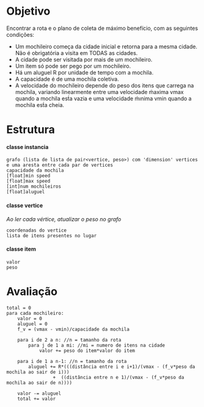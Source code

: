 # Objetivo #
Encontrar a rota e o plano de coleta de máximo benefício, com as seguintes condições:
- Um mochileiro começa da cidade inicial e retorna para a mesma cidade. Não é obrigatória a visita em TODAS as cidades.
- A cidade pode ser visitada por mais de um mochileiro.
- Um item só pode ser pego por um mochileiro.
- Há um aluguel R por unidade de tempo com a mochila.
- A capacidade é de uma mochila coletiva.
- A velocidade do mochileiro depende do peso dos itens que carrega na mochila, variando linearmente entre uma velocidade ḿaxima vmax quando a mochila est́a vazia e uma velocidade ḿınima vmin quando a mochila est́a cheia.

# Estrutura #
#### classe instancia ####
	grafo (lista de lista de pair<vertice, peso>) com 'dimension' vertices e uma aresta entre cada par de vertices
	capacidade da mochila
	[float]min speed
	[float]max speed
	[int]num mochileiros
	[float]aluguel
#### classe vertice ####
*Ao ler cada vértice, atualizar o peso no grafo*

	coordenadas do vertice
	lista de itens presentes no lugar
#### classe item ####
	valor
	peso

# Avaliação #

	total = 0
	para cada mochileiro:
		valor = 0
		aluguel = 0
		f_v = (vmax - vmin)/capacidade da mochila

		para i de 2 a n: //n = tamanho da rota
			para j de 1 a mi: //mi = numero de itens na cidade
				valor += peso do item*valor do item

		para i de 1 a n-1: //n = tamanho da rota
			aluguel += R*(((distância entre i e i+1)/(vmax - (f_v*peso da mochila ao sair de i)))
					 +  ((distância entre n e 1)/(vmax - (f_v*peso da mochila ao sair de n))))

		valor -= aluguel
		total += valor
